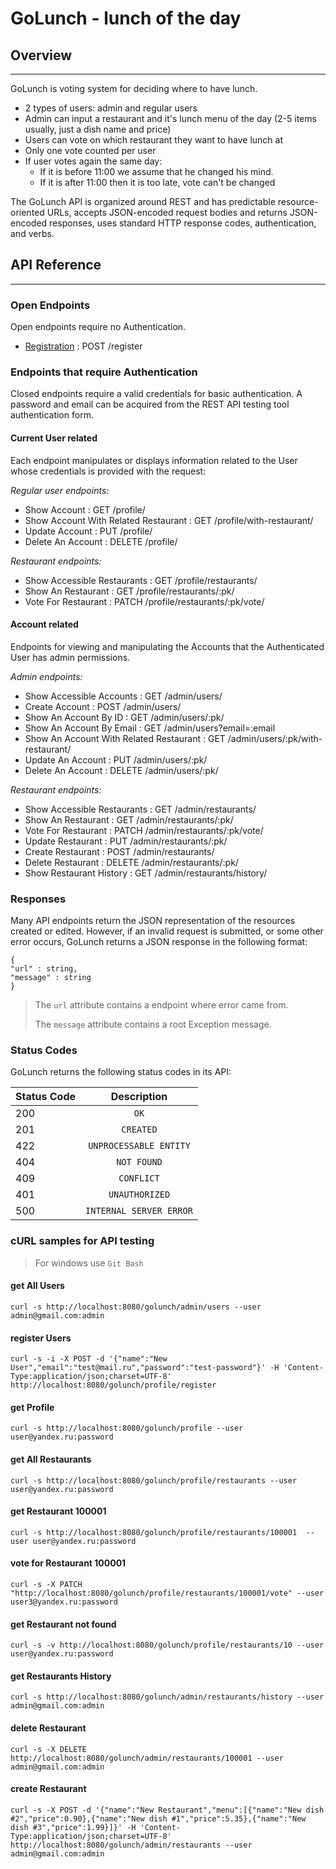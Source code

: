 # GoLunch - lunch of the day


## Overview
____
GoLunch is voting system for deciding where to have lunch.

- 2 types of users: admin and regular users 
- Admin can input a restaurant and it's lunch menu of the day (2-5 items usually, just a dish name and price)
- Users can vote on which restaurant they want to have lunch at
- Only one vote counted per user
- If user votes again the same day:
  - If it is before 11:00 we assume that he changed his mind.
  - If it is after 11:00 then it is too late, vote can't be changed

The GoLunch API is organized around REST and has
predictable resource-oriented URLs,
accepts JSON-encoded request bodies and returns
JSON-encoded responses, uses standard HTTP response codes,
authentication, and verbs.

## API Reference
____
### Open Endpoints 

Open endpoints require no Authentication.

- [Registration](https://github.com/GoJavaBoy/golunch/blob/golunch_v_1_1/doc/register.md) : POST /register

### Endpoints that require Authentication

Closed endpoints require a valid credentials for
basic authentication. A password and email can be
acquired from the REST API testing tool authentication form.

#### Current User related

Each endpoint manipulates or displays information related
to the User whose credentials is provided with the request:

_Regular user endpoints:_

- Show Account : GET /profile/
- Show Account With Related Restaurant : GET /profile/with-restaurant/
- Update Account : PUT /profile/
- Delete An Account : DELETE /profile/

_Restaurant endpoints:_

- Show Accessible Restaurants : GET /profile/restaurants/
- Show An Restaurant : GET /profile/restaurants/:pk/
- Vote For Restaurant : PATCH /profile/restaurants/:pk/vote/

#### Account related

Endpoints for viewing and manipulating the Accounts
that the Authenticated User has admin permissions.

_Admin endpoints:_

- Show Accessible Accounts : GET /admin/users/
- Create Account : POST /admin/users/
- Show An Account By ID : GET /admin/users/:pk/
- Show An Account By Email : GET /admin/users?email=:email
- Show An Account With Related Restaurant : GET /admin/users/:pk/with-restaurant/
- Update An Account : PUT /admin/users/:pk/
- Delete An Account : DELETE /admin/users/:pk/

_Restaurant endpoints:_

- Show Accessible Restaurants : GET /admin/restaurants/
- Show An Restaurant : GET /admin/restaurants/:pk/
- Vote For Restaurant : PATCH /admin/restaurants/:pk/vote/
- Update Restaurant : PUT /admin/restaurants/:pk/
- Create Restaurant : POST /admin/restaurants/
- Delete Restaurant : DELETE /admin/restaurants/:pk/
- Show Restaurant History : GET /admin/restaurants/history/

### Responses
Many API endpoints return the JSON representation of
the resources created or edited.
However, if an invalid request is submitted,
or some other error occurs, GoLunch returns a JSON
response in the following format:
```
{
"url" : string,
"message" : string
}
```

>The `url` attribute contains a endpoint where error came from.
>
>The `message` attribute contains a root Exception message.

### Status Codes

GoLunch returns the following status codes in its API:

| Status Code | Description |
|----------------|:---------:|
| 200 | `OK` | 
| 201 | `CREATED` | 
| 422 | `UNPROCESSABLE ENTITY` |
| 404 | `NOT FOUND` |
| 409 | `CONFLICT` | 
| 401 | `UNAUTHORIZED` |
| 500 | `INTERNAL SERVER ERROR` | 

### cURL samples for API testing

> For windows use `Git Bash`

#### get All Users
`curl -s http://localhost:8080/golunch/admin/users --user admin@gmail.com:admin`

#### register Users
`curl -s -i -X POST -d '{"name":"New User","email":"test@mail.ru","password":"test-password"}' -H 'Content-Type:application/json;charset=UTF-8' http://localhost:8080/golunch/profile/register`

#### get Profile
`curl -s http://localhost:8080/golunch/profile --user user@yandex.ru:password`

#### get All Restaurants
`curl -s http://localhost:8080/golunch/profile/restaurants --user user@yandex.ru:password`

#### get Restaurant 100001
`curl -s http://localhost:8080/golunch/profile/restaurants/100001  --user user@yandex.ru:password`

#### vote for Restaurant 100001
`curl -s -X PATCH "http://localhost:8080/golunch/profile/restaurants/100001/vote" --user user3@yandex.ru:password`

#### get Restaurant not found
`curl -s -v http://localhost:8080/golunch/profile/restaurants/10 --user user@yandex.ru:password`

#### get Restaurants History
`curl -s http://localhost:8080/golunch/admin/restaurants/history --user admin@gmail.com:admin`

#### delete Restaurant
`curl -s -X DELETE http://localhost:8080/golunch/admin/restaurants/100001 --user admin@gmail.com:admin`

#### create Restaurant
`curl -s -X POST -d '{"name":"New Restaurant","menu":[{"name":"New dish #2","price":0.90},{"name":"New dish #1","price":5.35},{"name":"New dish #3","price":1.99}]}' -H 'Content-Type:application/json;charset=UTF-8' http://localhost:8080/golunch/admin/restaurants --user admin@gmail.com:admin`



